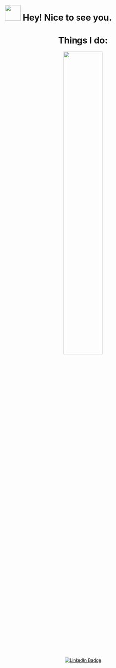 <h1>  <img src="https://media.giphy.com/media/hvRJCLFzcasrR4ia7z/giphy.gif" width="50px"/>
 Hey! Nice to see you.</h1>

<div id="header" align="center">
  <h1>Things I do:</h1>
  <img src="https://media.giphy.com/media/S9oecmLUi26zYzrTZt/giphy.gif" width="50%"/>
</div>



<div id="badges" align="center">
  <a href="https://www.linkedin.com/in/yannic-abou-taleb-9a154078/">
    <img src="https://img.shields.io/badge/LinkedIn-blue?style=for-the-badge&logo=linkedin&logoColor=white" alt="LinkedIn Badge"/>
  </a>
 
</div>

